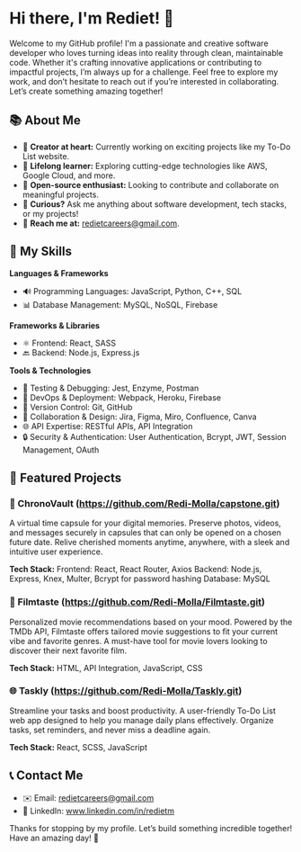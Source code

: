 # Hi there, I'm Rediet! 👋

Welcome to my GitHub profile! I'm a passionate and creative software developer who loves turning ideas into reality through clean, maintainable code. Whether it's crafting innovative applications or contributing to impactful projects, I’m always up for a challenge.
Feel free to explore my work, and don’t hesitate to reach out if you’re interested in collaborating. Let’s create something amazing together!

## 📚 About Me
- 🎨 **Creator at heart:** Currently working on exciting projects like my To-Do List website.
- 🔧 **Lifelong learner:** Exploring cutting-edge technologies like AWS, Google Cloud, and more.
- 🔎 **Open-source enthusiast:** Looking to contribute and collaborate on meaningful projects.
- 🔔 **Curious?** Ask me anything about software development, tech stacks, or my projects!
- 📧 **Reach me at:** redietcareers@gmail.com.

## 🔧 My Skills
**Languages & Frameworks**
- 🔊 Programming Languages: JavaScript, Python, C++, SQL
- 📊 Database Management: MySQL, NoSQL, Firebase

**Frameworks & Libraries**
- ⚛️ Frontend: React, SASS
- 🔙 Backend: Node.js, Express.js

**Tools & Technologies**
- 🧪 Testing & Debugging: Jest, Enzyme, Postman
- 🚀 DevOps & Deployment: Webpack, Heroku, Firebase
- 🔗 Version Control: Git, GitHub
- 🎨 Collaboration & Design: Jira, Figma, Miro, Confluence, Canva
- 🌐 API Expertise: RESTful APIs, API Integration
- 🔒 Security & Authentication: User Authentication, Bcrypt, JWT, Session Management, OAuth

## 🔗 Featured Projects

### 🔐 ChronoVault (https://github.com/Redi-Molla/capstone.git)
A virtual time capsule for your digital memories. Preserve photos, videos, and messages securely in capsules that can only be opened on a chosen future date. Relive cherished moments anytime, anywhere, with a sleek and intuitive user experience.

**Tech Stack:**
Frontend: React, React Router, Axios
Backend: Node.js, Express, Knex, Multer, Bcrypt for password hashing
Database: MySQL

### 🎥 Filmtaste (https://github.com/Redi-Molla/Filmtaste.git)
Personalized movie recommendations based on your mood. Powered by the TMDb API, Filmtaste offers tailored movie suggestions to fit your current vibe and favorite genres. A must-have tool for movie lovers looking to discover their next favorite film.

**Tech Stack:** HTML, API Integration, JavaScript, CSS

### 🌐 Taskly (https://github.com/Redi-Molla/Taskly.git)
Streamline your tasks and boost productivity. A user-friendly To-Do List web app designed to help you manage daily plans effectively. Organize tasks, set reminders, and never miss a deadline again.

**Tech Stack:** React, SCSS, JavaScript

## 📞 Contact Me
- ✉️ Email: redietcareers@gmail.com
- 💼 LinkedIn: www.linkedin.com/in/redietm

Thanks for stopping by my profile. Let’s build something incredible together! Have an amazing day! 🌟

